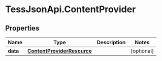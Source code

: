 # TessJsonApi.ContentProvider

## Properties
Name | Type | Description | Notes
------------ | ------------- | ------------- | -------------
**data** | [**ContentProviderResource**](ContentProviderResource.md) |  | [optional] 


